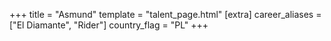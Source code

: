 +++
title = "Asmund"
template = "talent_page.html"
[extra]
career_aliases = ["El Diamante", "Rider"]
country_flag = "PL"
+++
